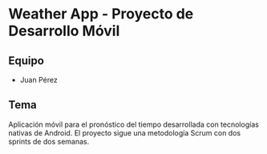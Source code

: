 # Weather App - Proyecto de Desarrollo Móvil

## Equipo 
- Juan Pérez

## Tema
Aplicación móvil para el pronóstico del tiempo desarrollada con tecnologías nativas de Android. El proyecto sigue una metodología Scrum con dos sprints de dos semanas.
 
